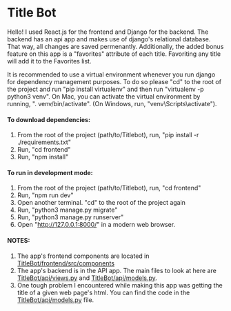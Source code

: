 # Title Bot

Hello! I used React.js for the frontend and Django for the backend. The backend has an api app and makes use of django's relational database. That way, all changes are saved permenantly. Additionally, the added bonus feature on this app is a "favorites" attribute of each title. Favoriting any title will add it to the Favorites list. 

It is recommended to use a virtual environment whenever you run django for dependency management purposes. To do so please "cd" to the root of the project and run "pip install virtualenv" and then run "virtualenv -p python3 venv". On Mac, you can activate the virtual environment by running, ". venv/bin/activate". (On Windows, run, "venv\Scripts\activate").

#### To download dependencies:
1. From the root of the project (path/to/Titlebot), run, "pip install -r ./requirements.txt" 
2. Run, "cd frontend"
3. Run, "npm install"

#### To run in development mode:

1. From the root of the project (path/to/Titlebot), run, "cd frontend"
2. Run, "npm run dev"
3. Open another terminal. "cd" to the root of the project again
4. Run, "python3 manage.py migrate"
5. Run, "python3 manage.py runserver"
6. Open "http://127.0.0.1:8000/" in a modern web browser.

#### NOTES:
1. The app's frontend components are located in [TitleBot/frontend/src/components](TitleBot/frontend/src/components)
2. The app's backend is in the API app. The main files to look at here are [TitleBot/api/views.py](TitleBot/api/views.py) and [TitleBot/api/models.py](TitleBot/api/models.py).
3. One tough problem I encountered while making this app was getting the title of a given web page's html. You can find the code in the [TitleBot/api/models.py](TitleBot/api/models.py) file.
